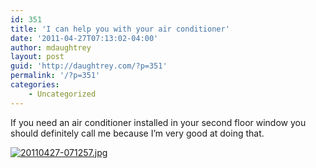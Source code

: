 ```yaml
---
id: 351
title: 'I can help you with your air conditioner'
date: '2011-04-27T07:13:02-04:00'
author: mdaughtrey
layout: post
guid: 'http://daughtrey.com/?p=351'
permalink: '/?p=351'
categories:
    - Uncategorized
---
```


If you need an air conditioner installed in your second floor window you should definitely call me because I’m very good at doing that.

[![20110427-071257.jpg](http://daughtrey.com/wp-content/uploads/2011/04/20110427-071257.jpg)](http://daughtrey.com/wp-content/uploads/2011/04/20110427-071257.jpg)